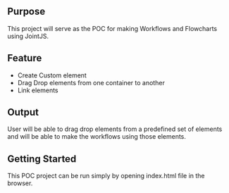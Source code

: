 ## Purpose
This project will serve as the POC for making Workflows and Flowcharts using JointJS.


## Feature
 - Create Custom element
 - Drag Drop elements from one container to another
 - Link elements

## Output
User will be able to drag drop elements from a predefined set of elements and will be able to make the workflows using those elements.


## Getting Started
This POC project can be run simply by opening index.html file in the browser.
